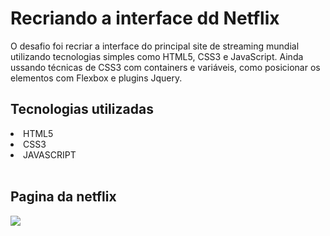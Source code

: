 <h1>Recriando a interface dd Netflix</h1>

<p>O desafio foi recriar a interface do principal site de streaming mundial utilizando tecnologias simples como HTML5, CSS3 e JavaScript. Ainda ussando técnicas de CSS3 com containers e variáveis, como posicionar os elementos com Flexbox e  plugins Jquery. </p>

<h2>Tecnologias utilizadas</h2>
<li>HTML5</li>
<li>CSS3</li>
<li>JAVASCRIPT</li>
</br>
<h2>Pagina da netflix</h2>
 <img src="img/clone_netflix.png" >